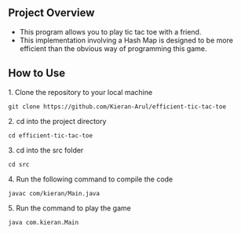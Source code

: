 ## Project Overview

- This program allows you to play tic tac toe with a friend.
- This implementation involving a Hash Map is designed to be more efficient than the obvious way of programming this game.

## How to Use

1\. Clone the repository to your local machine
	
	git clone https://github.com/Kieran-Arul/efficient-tic-tac-toe

2\. cd into the project directory

	cd efficient-tic-tac-toe

3\. cd into the src folder

	cd src

4\. Run the following command to compile the code

	javac com/kieran/Main.java

5\. Run the command to play the game

	java com.kieran.Main


